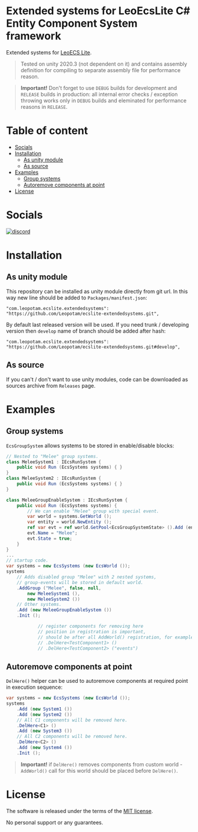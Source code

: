 # Extended systems for LeoEcsLite C# Entity Component System framework
Extended systems for [LeoECS Lite](https://github.com/Leopotam/ecslite).

> Tested on unity 2020.3 (not dependent on it) and contains assembly definition for compiling to separate assembly file for performance reason.

> **Important!** Don't forget to use `DEBUG` builds for development and `RELEASE` builds in production: all internal error checks / exception throwing works only in `DEBUG` builds and eleminated for performance reasons in `RELEASE`.

# Table of content
* [Socials](#socials)
* [Installation](#installation)
    * [As unity module](#as-unity-module)
    * [As source](#as-source)
* [Examples](#examples)
    * [Group systems](#group-systems)
    * [Autoremove components at point](#autoremove-components-at-point)
* [License](#license)

# Socials
[![discord](https://img.shields.io/discord/404358247621853185.svg?label=enter%20to%20discord%20server&style=for-the-badge&logo=discord)](https://discord.gg/5GZVde6)

# Installation

## As unity module
This repository can be installed as unity module directly from git url. In this way new line should be added to `Packages/manifest.json`:
```
"com.leopotam.ecslite.extendedsystems": "https://github.com/Leopotam/ecslite-extendedsystems.git",
```
By default last released version will be used. If you need trunk / developing version then `develop` name of branch should be added after hash:
```
"com.leopotam.ecslite.extendedsystems": "https://github.com/Leopotam/ecslite-extendedsystems.git#develop",
```

## As source
If you can't / don't want to use unity modules, code can be downloaded as sources archive from `Releases` page.

# Examples

## Group systems
`EcsGroupSystem` allows systems to be stored in enable/disable blocks: 
```csharp
// Nested to "Melee" group systems.
class MeleeSystem1 : IEcsRunSystem {
    public void Run (EcsSystems systems) { }
}
class MeleeSystem2 : IEcsRunSystem {
    public void Run (EcsSystems systems) { }
}

class MeleeGroupEnableSystem : IEcsRunSystem {
    public void Run (EcsSystems systems) {
        // We can enable "Melee" group with special event.
        var world = systems.GetWorld ();
        var entity = world.NewEntity ();
        ref var evt = ref world.GetPool<EcsGroupSystemState> ().Add (entity);
        evt.Name = "Melee";
        evt.State = true;
    }
}
...
// startup code.
var systems = new EcsSystems (new EcsWorld ());
systems
    // Adds disabled group "Melee" with 2 nested systems,
    // group-events will be stored in default world.
    .AddGroup ("Melee", false, null,
        new MeleeSystem1 (),
        new MeleeSystem2 ())
    // Other systems.
    .Add (new MeleeGroupEnableSystem ())
    .Init ();
```

```csharp
            // register components for removing here
            // position in registration is important,
            // should be after all AddWorld() registration, for example:
            // .DelHere<TestComponent1> ()
            // .DelHere<TestComponent2> ("events")
```

## Autoremove components at point
`DelHere()` helper can be used to autoremove components at required point in execution sequence:
```csharp
var systems = new EcsSystems (new EcsWorld ());
systems
    .Add (new System1 ())
    .Add (new System2 ())
    // All C1 components will be removed here.
    .DelHere<C1> ()
    .Add (new System3 ())
    // All C2 components will be removed here.
    .DelHere<C2> ()
    .Add (new System4 ())
    .Init ();
```
> **Important!** if `DelHere()` removes components from custom world - `AddWorld()` call for this world should be placed before `DelHere()`.

# License
The software is released under the terms of the [MIT license](./LICENSE.md).

No personal support or any guarantees.

